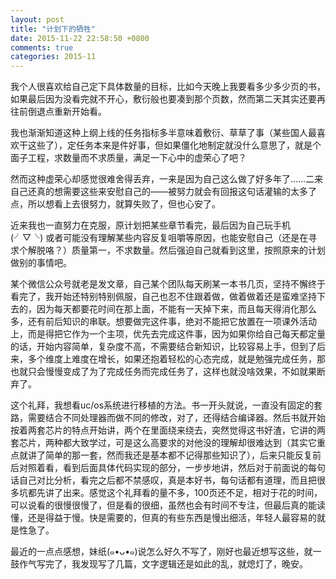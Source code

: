 ```yaml
---
layout: post
title: "计划下的牺牲"
date: 2015-11-22 22:58:50 +0800
comments: true
categories: 2015-11
---
```

我个人很喜欢给自己定下具体数量的目标，比如今天晚上我要看多少多少页的书，如果最后因为没看完就不开心，敷衍般也要凑到那个页数，然而第二天其实还要再往前倒退点重新开始看。<!--more-->

我也渐渐知道这种上纲上线的任务指标多半意味着敷衍、草草了事（某些国人最喜欢干这些了），定任务本来是件好事，但如果僵化地制定就没什么意思了，就是个面子工程，求数量而不求质量，满足一下心中的虚荣心了吧？

然而这种虚荣心却感觉很难舍得丢弃，一来是因为自己这么做了好多年了……二来自己还真的想需要这些来安慰自己的——被努力就会有回报这句话灌输的太多了点，所以想看上去很努力，就算失败了，但也心安了。

近来我也一直努力在克服，原计划把某些章节看完，最后因为自己玩手机 (╯▽╰) 或者可能没有理解某些内容反复咀嚼等原因，也能安慰自己（还是在寻求个解脱咯？）质量第一，不求数量。然后强迫自己就看到这里，按照原来的计划做别的事情吧。

某个微信公众号就老是发文章，自己某个团队每天刷某一本书几页，坚持不懈终于看完了，我开始还特别特别佩服，自己也忍不住跟着做，做着做着还是蛮难坚持下去的，因为每天都要花时间在那上面，不能有一天掉下来，而且每天得消化那么多，还有前后知识的串联。想要做完这件事，绝对不能把它放置在一项课外活动上，而是得把它作为一个主项，优先去完成这件事，因为如果你给自己每天都定量的话，开始内容简单，复杂度不高，不需要结合新知识，比较容易上手，但到了后来，多个维度上难度在增长，如果还抱着轻松的心态完成，就是勉强完成任务，那也就只会慢慢变成了为了完成任务而完成任务了，这样也就没啥效果，不如就果断弃了。

这个礼拜，我想看uc/os系统进行移植的方法。书一开头就说，一直没有固定的套路，需要结合不同处理器而做不同的修改，对了，还得结合编译器。然后书就开始按着两套芯片的特点开始讲，两个在里面绕来绕去，突然觉得这书好渣，它讲的两套芯片，两种都大致学过，可是这么高要求的对他没的理解却很难达到（其实它重点就讲了简单的那一套，然而我还是基本都不记得那些知识了），后来只能反复前后对照着看，看到后面具体代码实现的部分，一步步地讲，然后对于前面说的每句话自己对比分析，看完之后都不禁感叹，真是本好书，每句话都有道理，而且把很多坑都先讲了出来。感觉这个礼拜看的量不多，100页还不足，相对于花的时间，可以说看的很慢很慢了，但是看的很细，虽然也会有时间不专注，但最后真的能读懂，还是得益于慢。快是需要的，但真的有些东西是慢出细活，年轻人最容易的就是性急了。

最近的一点点感想，妹纸(๑•ᴗ•๑)说怎么好久不写了，刚好也最近想写这些，就一鼓作气写完了，我发现写了几篇，文字逻辑还是如此的乱，就熄灯了，晚安。

